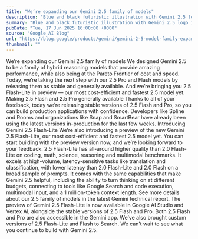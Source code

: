 ```yaml
---
title: "We’re expanding our Gemini 2.5 family of models"
description: "Blue and black futuristic illustration with Gemini 2.5 logo in the middle"
summary: "Blue and black futuristic illustration with Gemini 2.5 logo in the middle"
pubDate: "Tue, 17 Jun 2025 16:00:00 +0000"
source: "Google AI Blog"
url: "https://blog.google/products/gemini/gemini-2-5-model-family-expands/"
thumbnail: ""
---
```


We’re expanding our Gemini 2.5 family of models
We designed Gemini 2.5 to be a family of hybrid reasoning models that provide amazing performance, while also being at the Pareto Frontier of cost and speed. Today, we’re taking the next step with our 2.5 Pro and Flash models by releasing them as stable and generally available. And we’re bringing you 2.5 Flash-Lite in preview — our most cost-efficient and fastest 2.5 model yet.
Making 2.5 Flash and 2.5 Pro generally available
Thanks to all of your feedback, today we’re releasing stable versions of 2.5 Flash and Pro, so you can build production applications with confidence. Developers like Spline and Rooms and organizations like Snap and SmartBear have already been using the latest versions in-production for the last few weeks.
Introducing Gemini 2.5 Flash-Lite
We’re also introducing a preview of the new Gemini 2.5 Flash-Lite, our most cost-efficient and fastest 2.5 model yet. You can start building with the preview version now, and we’re looking forward to your feedback.
2.5 Flash-Lite has all-around higher quality than 2.0 Flash-Lite on coding, math, science, reasoning and multimodal benchmarks. It excels at high-volume, latency-sensitive tasks like translation and classification, with lower latency than 2.0 Flash-Lite and 2.0 Flash on a broad sample of prompts. It comes with the same capabilities that make Gemini 2.5 helpful, including the ability to turn thinking on at different budgets, connecting to tools like Google Search and code execution, multimodal input, and a 1 million-token context length.
See more details about our 2.5 family of models in the latest Gemini technical report.
The preview of Gemini 2.5 Flash-Lite is now available in Google AI Studio and Vertex AI, alongside the stable versions of 2.5 Flash and Pro. Both 2.5 Flash and Pro are also accessible in the Gemini app. We’ve also brought custom versions of 2.5 Flash-Lite and Flash to Search.
We can’t wait to see what you continue to build with Gemini 2.5.